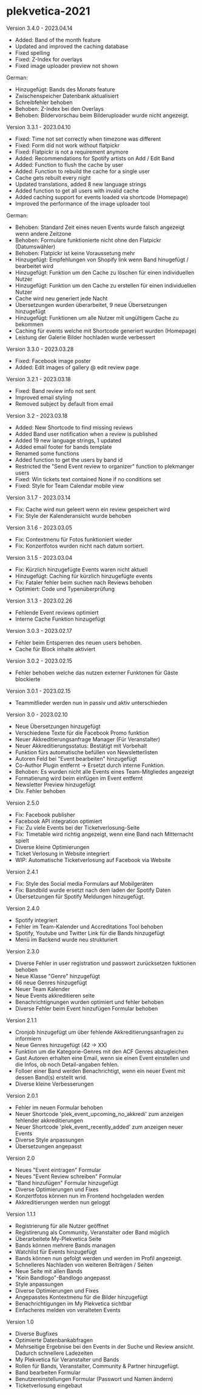 # plekvetica-2021

Version 3.4.0 - 2023.04.14
- Added: Band of the month feature
- Updated and improved the caching database
- Fixed spelling
- Fixed: Z-Index for overlays
- Fixed image uploader preview not shown

German:
- Hinzugefügt: Bands des Monats feature
- Zwischenspeicher Datenbank aktualisiert
- Schreibfehler behoben
- Behoben: Z-Index bei den Overlays
- Behoben: Bildervorschau beim Bilderuploader wurde nicht angezeigt.


Version 3.3.1 - 2023.04.10
- Fixed: Time not set correctly when timezone was different
- Fixed: Form did not work without flatpickr
- Fixed: Flatpickr is not a requirement anymore
- Added: Recommendations for Spotify artists on Add / Edit Band
- Added: Function to flush the cache by user
- Added: Function to rebuild the cache for a single user
- Cache gets rebuilt every night
- Updated translations, added 8 new language strings
- Added function to get all users with invalid cache
- Added caching support for events loaded via shortcode (Homepage)
- Improved the performance of the image uploader tool

German:
- Behoben: Standard Zeit eines neuen Events wurde falsch angezeigt wenn andere Zeitzone
- Behoben: Formulare funktionierte nicht ohne den Flatpickr (Datumswähler)
- Behoben: Flatpickr ist keine Voraussetung mehr
- Hinzugefügt: Empfehlungen von Shopify link wenn Band hinugefügt / bearbeitet wird
- Hinzugefügt: Funktion um den Cache zu löschen für einen individuellen Nutzer
- Hinzugefügt: Funktion um den Cache zu erstellen für einen individuellen Nutzer
- Cache wird neu generiert jede Nacht
- Übersetzungen wurden überarbeitet, 9 neue Übersetzungen hinzugefügt
- Hinzugefügt: Funktionen um alle Nutzer mit ungültigem Cache zu bekommen
- Caching für events welche mit Shortcode generiert wurden (Homepage)
- Leistung der Galerie Bilder hochladen wurde verbessert

Version 3.3.0 - 2023.03.28
- Fixed: Facebook image poster
- Added: Edit images of gallery @ edit review page

Version 3.2.1 - 2023.03.18
- Fixed: Band review info not sent
- Improved email styling
- Removed subject by default from email

Version 3.2 - 2023.03.18
- Added: New Shortcode to find missing reviews
- Added Band user notification when a review is published
- Added 19 new language strings, 1 updated
- Added email footer for bands template
- Renamed some functions
- Added function to get the users by band id
- Restricted the "Send Event review to organizer" function to plekmanger users
- Fixed: Win tickets text contained None if no conditions set
- Fixed: Style for Team Calendar mobile view

Version 3.1.7 - 2023.03.14
- Fix: Cache wird nun geleert wenn ein review gespeichert wird
- Fix: Style der Kalenderansicht wurde behoben

Version 3.1.6 - 2023.03.05
- Fix: Contextmenu für Fotos funktioniert wieder
- Fix: Konzertfotos wurden nicht nach datum sortiert.

Version 3.1.5 - 2023.03.04
- Fix: Kürzlich hinzugefügte Events waren nicht aktuell
- Hinzugefügt: Caching für kürzlich hinzugefügte events
- Fix: Fataler fehler beim suchen nach Reviews behoben
- Optimiert: Code und Typenüberprüfung 

Version 3.1.3 - 2023.02.26
- Fehlende Event reviews optimiert
- Interne Cache Funktion hinzugefügt

Version 3.0.3 - 2023.02.17
- Fehler beim Entsperren des neuen users behoben.
- Cache für Block inhalte aktiviert

Version 3.0.2 - 2023.02.15
- Fehler behoben welche das nutzen externer Funktonen für Gäste blockierte

Version 3.0.1 - 2023.02.15
- Teammitlieder werden nun in passiv und aktiv unterschieden

Version 3.0 - 2023.02.10
- Neue Übersetzungen hinzugefügt
- Verschiedene Texte für die Facebook Promo funktion
- Neuer Akkreditierungsanfrage Manager (Für Veranstalter)
- Neuer Akkreditierungsstatus: Bestätigt mit Vorbehalt
- Funktion fürs automatische befüllen von Newsletterlisten
- Autoren Feld bei "Event bearbeiten" hinzugefügt
- Co-Author Plugin entfernt -> Ersetzt durch interne Funktion.
- Behoben: Es wurden nicht alle Events eines Team-Mitgliedes angezeigt
- Formatierung wird beim einfügen im Event entfernt
- Newsletter Preview hinzugefügt
- Div. Fehler behoben

Version 2.5.0
- Fix: Facebook publisher
- Facebook API integration optimiert
- Fix: Zu viele Events bei der Ticketverlosung-Seite
- Fix: Timetable wird richtig angezeigt, wenn eine Band nach Mitternacht spielt
- Diverse kleine Optimierungen
- Ticket Verlosung in Website integriert
- WIP: Automatische Ticketverlosung auf Facebook via Website


Version 2.4.1
- Fix: Style des Social media Formulars auf Mobilgeräten
- Fix: Bandbild wurde ersetzt nach dem laden der Spotify Daten
- Übersetzungen für Spotify Meldungen hinzugefügt.

Version 2.4.0
- Spotify integriert
- Fehler im Team-Kalender und Accreditations Tool behoben
- Spotify, Youtube und Twitter Link für die Bands hinzugefügt
- Menü im Backend wurde neu strukturiert

Version 2.3.0
- Diverse Fehler in user registration und passwort zurücksetzen fuktionen behoben
- Neue Klasse "Genre" hinzugefügt
- 66 neue Genres hinzugefügt
- Neuer Team Kalender
- Neue Events akkreditieren seite
- Benachrichtignungen wurden optimiert und fehler behoben
- Diverse Fehler beim Event hinzufügen Formular behoben

Version 2.1.1
- Cronjob hinzugefügt um über fehlende Akkreditierungsanfragen zu informiern
- Neue Genres hinzugefügt (42 -> XX)
- Funktion um die Kategorie-Genres mit den ACF Genres abzugleichen
- Gast Autoren erhalten eine Email, wenn sie einen Event einstellen und die Infos, ob noch Detail-angaben fehlen.
- Folloer einer Band werden Benachrichtigt, wenn ein neuer Event mit dessen Band(s) erstellt wrid.
- Diverse kleine Verbesserungen

Version 2.0.1
- Fehler im neuen Formular behoben
- Neuer Shortcode 'plek_event_upcoming_no_akkredi' zum anzeigen fehlender akkreditierungen
- Neuer Shortcode 'plek_event_recently_added' zum anzeigen neuer Events
- Diverse Style anpassungen
- Übersetzungen angepasst

Version 2.0
- Neues "Event eintragen" Formular
- Neues "Event Review schreiben" Formular
- "Band hinzufügen" Formular hinzugefügt
- Diverse Optimierungen und Fixes
- Konzertfotos können nun im Frontend hochgeladen werden
- Akkreditierungen werden nun geloggt

Version 1.1.1

- Registrierung für alle Nutzer geöffnet
- Registirerung als Community, Veranstalter oder Band möglich
- Überarbeitete My-Plekvetica Seite
- Bands können mehrere Bands managen
- Watchlist für Events hinzugefügt
- Bands können nun gefolgt werden und werden im Profil angezeigt.
- Schnelleres Nachladen von weiteren Beiträgen / Seiten
- Neue Seite mit allen Bands
- "Kein Bandlogo"-Bandlogo angepasst
- Style anpassungen
- Diverse Optimierungen und Fixes
- Angepasstes Kontextmenu für die Bilder hinzugefügt
- Benachrichtigungen im My Plekvetica sichtbar
- Einfacheres melden von veralteten Events
 
Version 1.0

- Diverse Bugfixes
- Optimierte Datenbankabfragen
- Mehrseitige Ergebnise bei den Events in der Suche und Review ansicht. Dadurch schnellere Ladezeiten
- My Plekvetica für Veranstalter und Bands
- Rollen für Bands, Veranstalter, Community & Partner hinzugefügt.
- Band bearbeiten Formular
- Benutzereinstellungen Formular (Passwort und Namen ändern)
- Ticketverlosung eingebaut

